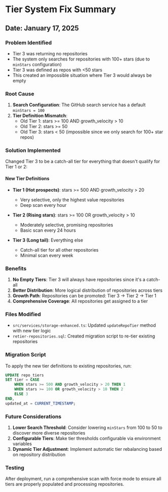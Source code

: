 # Tier System Fix Summary

## Date: January 17, 2025

### Problem Identified
- Tier 3 was returning no repositories
- The system only searches for repositories with 100+ stars (due to `minStars` configuration)
- Tier 3 was defined as repos with <50 stars
- This created an impossible situation where Tier 3 would always be empty

### Root Cause
1. **Search Configuration**: The GitHub search service has a default `minStars = 100`
2. **Tier Definition Mismatch**: 
   - Old Tier 1: stars >= 100 AND growth_velocity > 10
   - Old Tier 2: stars >= 50
   - Old Tier 3: stars < 50 (impossible since we only search for 100+ star repos)

### Solution Implemented
Changed Tier 3 to be a catch-all tier for everything that doesn't qualify for Tier 1 or 2:

#### New Tier Definitions
- **Tier 1 (Hot prospects)**: stars >= 500 AND growth_velocity > 20
  - Very selective, only the highest value repositories
  - Deep scan every hour
  
- **Tier 2 (Rising stars)**: stars >= 100 OR growth_velocity > 10
  - Moderately selective, promising repositories
  - Basic scan every 24 hours
  
- **Tier 3 (Long tail)**: Everything else
  - Catch-all tier for all other repositories
  - Minimal scan every week

### Benefits
1. **No Empty Tiers**: Tier 3 will always have repositories since it's a catch-all
2. **Better Distribution**: More logical distribution of repositories across tiers
3. **Growth Path**: Repositories can be promoted: Tier 3 → Tier 2 → Tier 1
4. **Comprehensive Coverage**: All repositories get assigned to a tier

### Files Modified
- `src/services/storage-enhanced.ts`: Updated `updateRepoTier` method with new tier logic
- `retier-repositories.sql`: Created migration script to re-tier existing repositories

### Migration Script
To apply the new tier definitions to existing repositories, run:
```sql
UPDATE repo_tiers
SET tier = CASE
    WHEN stars >= 500 AND growth_velocity > 20 THEN 1
    WHEN stars >= 100 OR growth_velocity > 10 THEN 2
    ELSE 3
END,
updated_at = CURRENT_TIMESTAMP;
```

### Future Considerations
1. **Lower Search Threshold**: Consider lowering `minStars` from 100 to 50 to discover more diverse repositories
2. **Configurable Tiers**: Make tier thresholds configurable via environment variables
3. **Dynamic Tier Adjustment**: Implement automatic tier rebalancing based on repository distribution

### Testing
After deployment, run a comprehensive scan with force mode to ensure all tiers are properly populated and processing repositories.

